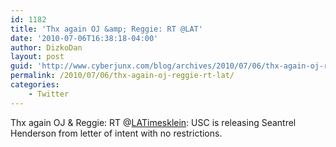 ```yaml
---
id: 1182
title: 'Thx again OJ &amp; Reggie: RT @LAT'
date: '2010-07-06T16:38:18-04:00'
author: DizkoDan
layout: post
guid: 'http://www.cyberjunx.com/blog/archives/2010/07/06/thx-again-oj-reggie-rt-lat/'
permalink: /2010/07/06/thx-again-oj-reggie-rt-lat/
categories:
    - Twitter
---
```


Thx again OJ &amp; Reggie: RT @[LATimesklein](http://twitter.com/LATimesklein): USC is releasing Seantrel Henderson from letter of intent with no restrictions.
